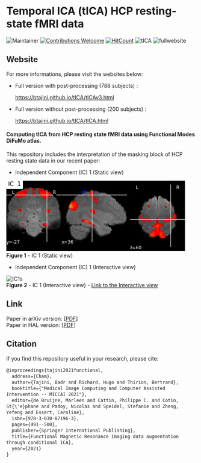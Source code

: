 # Temporal ICA (tICA) HCP resting-state fMRI data
![Maintainer](https://img.shields.io/badge/maintainer-BTajini-blue) [![Contributions Welcome](https://img.shields.io/badge/contributions-welcome-brightgreen.svg?style=flat)](https://github.com/dwyl/esta/issues) [![HitCount](https://hits.dwyl.com/BTajini/tICA.svg?style=flat-square)](http://hits.dwyl.com/BTajini/tICA) ![tICA](https://img.shields.io/badge/%20tICA-https%3A%2F%2Fbtajini.github.io%2FtICA%2F-blue) ![fullwebsite](https://img.shields.io/badge/%20full--website-https%3A%2F%2Fbtajini.github.io%2FtICA%2FtICAv3.html-brightgreen) 

## Website
For more informations, please visit the websites below:

- Full version with post-processing (788 subjects) :

  https://btajini.github.io/tICA/tICAv3.html 

- Full version without post-processing (200 subjects) : 

  https://btajini.github.io/tICA/tICA.html
  

#### Computing tICA from HCP resting state fMRI data using Functional Modes DiFuMo atlas.

This repository includes the interpretation of the masking block of HCP resting state data in our recent paper:

- Independent Component (IC) 1 (Static view) <br>

![IC1s](tICA_filesv3/imagesv3/Mix_mat_ic_1.jpg) <br>
**Figure 1** - IC 1 (Static view)

- Independent Component (IC) 1 (Interactive view) <br>

![IC1s](figs/viewer_tica.gif) <br>
**Figure 2** - IC 1 (Interactive view) - <a href="https://btajini.github.io/tICA/tICA_filesv3/imagesv3/Mix_mat_ic_1.html" >Link to the Interactive view</a>
<br>
  
## Link
Paper in arXiv version:  [[PDF](https://arxiv.org/abs/2107.06104v2)] <br>
Paper in HAL version: [[PDF](https://hal.archives-ouvertes.fr/hal-03284313v1)] <br>
## Citation
If you find this repository useful in your research, please cite:
```
@inproceedings{tajini2021functional,
  address={Cham},
  author={Tajini, Badr and Richard, Hugo and Thirion, Bertrand},
  booktitle={"Medical Image Computing and Computer Assisted Intervention -- MICCAI 2021"},
  editor={de Bruijne, Marleen and Cattin, Philippe C. and Cotin, St{\'e}phane and Padoy, Nicolas and Speidel, Stefanie and Zheng, Yefeng and Essert, Caroline},
  isbn={978-3-030-87196-3},
  pages={491--500},
  publisher={Springer International Publishing},
  title={Functional Magnetic Resonance Imaging data augmentation through conditional ICA},
  year={2021}
}
```
